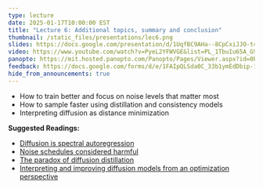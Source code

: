 ```yaml
---
type: lecture
date: 2025-01-17T10:00:00 EST
title: "Lecture 6: Additional topics, summary and conclusion"
thumbnail: /static_files/presentations/lec6.png
slides: https://docs.google.com/presentation/d/1UqfBC9AHa--8CpCxiJJO-t4Ih_JhN3SB7SYjElQDGOo/edit?usp=sharing
video: https://www.youtube.com/watch?v=PyeL2YFWVGE&list=PL_1TbuIu65A_G908tHHvTnyQsueR17rMh&index=6
panopto: https://mit.hosted.panopto.com/Panopto/Pages/Viewer.aspx?id=0bf2b868-2844-4e2a-9ad3-b24f012ed939
feedback: https://docs.google.com/forms/d/e/1FAIpQLSda0C_33b1ymEdDbip-13yg5beKBOCspwS1v0hefea1U-dJ9Q/viewform?usp=dialog
hide_from_announcements: true
---
```


- How to train better and focus on noise levels that matter most
- How to sample faster using distillation and consistency models
- Interpreting diffusion as distance minimization

**Suggested Readings:**
- [Diffusion is spectral autoregression](https://sander.ai/2024/09/02/spectral-autoregression.html)
- [Noise schedules considered harmful](https://sander.ai/2024/06/14/noise-schedules.html)
- [The paradox of diffusion distillation](https://sander.ai/2024/02/28/paradox.html)
- [Interpreting and improving diffusion models from an optimization perspective](https://arxiv.org/pdf/2306.04848)
